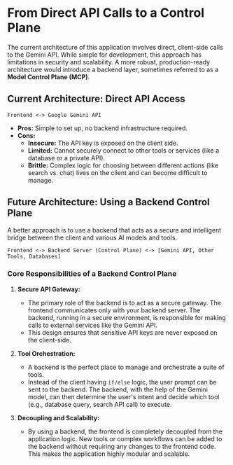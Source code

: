 # From Direct API Calls to a Control Plane

The current architecture of this application involves direct, client-side calls to the Gemini API. While simple for development, this approach has limitations in security and scalability. A more robust, production-ready architecture would introduce a backend layer, sometimes referred to as a **Model Control Plane (MCP)**.

## Current Architecture: Direct API Access

`Frontend <-> Google Gemini API`

-   **Pros:** Simple to set up, no backend infrastructure required.
-   **Cons:**
    -   **Insecure:** The API key is exposed on the client side.
    -   **Limited:** Cannot securely connect to other tools or services (like a database or a private API).
    -   **Brittle:** Complex logic for choosing between different actions (like search vs. chat) lives on the client and can become difficult to manage.

## Future Architecture: Using a Backend Control Plane

A better approach is to use a backend that acts as a secure and intelligent bridge between the client and various AI models and tools.

`Frontend <-> Backend Server (Control Plane) <-> [Gemini API, Other Tools, Databases]`

### Core Responsibilities of a Backend Control Plane

1.  **Secure API Gateway:**
    -   The primary role of the backend is to act as a secure gateway. The frontend communicates only with your backend server. The backend, running in a secure environment, is responsible for making calls to external services like the Gemini API.
    -   This design ensures that sensitive API keys are never exposed on the client-side.

2.  **Tool Orchestration:**
    -   A backend is the perfect place to manage and orchestrate a suite of tools.
    -   Instead of the client having `if/else` logic, the user prompt can be sent to the backend. The backend, with the help of the Gemini model, can then determine the user's intent and decide which tool (e.g., database query, search API call) to execute.

3.  **Decoupling and Scalability:**
    -   By using a backend, the frontend is completely decoupled from the application logic. New tools or complex workflows can be added to the backend without requiring any changes to the frontend code. This makes the application highly modular and scalable.
